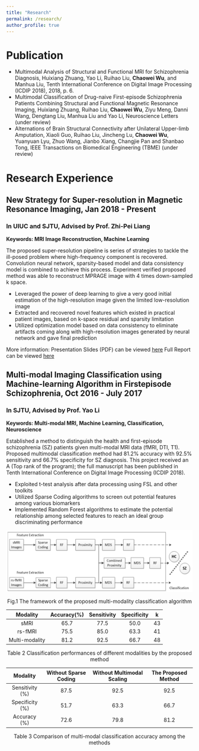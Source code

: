 ```yaml
---
title: "Research"
permalink: /research/
author_profile: true
---
```

# Publication
* Multimodal Analysis of Structural and Functional MRI for Schizophrenia Diagnosis, Huixiang Zhuang, Yao Li, Ruihao Liu, **Chaowei Wu**, and Manhua Liu, Tenth International Conference on Digital Image Processing (ICDIP 2018), 2018, p. 6.
* Multimodal Classification of Drug-naive First-episode Schizophrenia Patients Combining Structural and Functional Magnetic Resonance Imaging, Huixiang Zhuang, Ruihao Liu, **Chaowei Wu**, Ziyu Meng, Danni Wang, Dengtang Liu, Manhua Liu and Yao Li, Neuroscience Letters (under review)
* Alternations of Brain Structural Connectivity after Unilateral Upper-limb Amputation, Xiaoli Guo, Ruihao Liu, Jincheng Lu, **Chaowei Wu**, Yuanyuan Lyu, Zhuo Wang, Jianbo Xiang, Changjie Pan and Shanbao Tong,  IEEE Transactions on Biomedical Engineering (TBME) (under review)

# Research Experience
## New Strategy for Super-resolution in Magnetic Resonance Imaging, Jan 2018 - Present
### In UIUC and SJTU, Advised by Prof. Zhi-Pei Liang
**Keywords: MRI Image Reconstruction, Machine Learning**

The proposed super-resolution pipeline is series of strategies to tackle the ill-posed problem where high-frequency component is recovered. Convolution neural network, sparsity-based model and data consistency model is combined to achieve this process. Experiment verified proposed method was able to reconstruct MPRAGE image with 4 times down-sampled k space.
* Leveraged the power of deep learning to give a very good initial estimation of the high-resolution image given the limited low-resolution image
* Extracted and recovered novel features which existed in practical patient images, based on k-space residual and sparsity limitation
* Utilized optimization model based on data consistency to eliminate artifacts coming along with high-resolution images generated by neural network and gave final prediction

More information:
Presentation Slides (PDF) can be viewed [here](https://LockyChao.github.io/files/Presentation_Summer_Project.pdf)
Full Report can be viewed [here](https://LockyChao.github.io/files/Report_Summer_Project.pdf)

## Multi-modal Imaging Classification using Machine-learning Algorithm in Firstepisode Schizophrenia, Oct 2016 - July 2017
### In SJTU, Advised by Prof. Yao Li
**Keywords: Multi-modal MRI, Machine Learning, Classification, Neuroscience**

Established a method to distinguish the health and first-episode schizophrenia (SZ) patients given multi-modal MRI data (fMRI, DTI, T1). Proposed multimodal classification method had 81.2% accuracy with 92.5% sensitivity and 66.7% specificity for SZ diagnosis. This project received an A (Top rank of the program); the full manuscript has been published in Tenth International Conference on Digital Image Processing (ICDIP 2018).
* Exploited t-test analysis after data processing using FSL and other toolkits
* Utilized Sparse Coding algorithms to screen out potential features among various biomarkers
* Implemented Random Forest algorithms to estimate the potential relationship among selected features to reach an ideal group discriminating performance

 <div>
  <p align="center">
  <img src="https://raw.githubusercontent.com/LockyChao/lockychao.github.io/master/images/multi-modal_1.png?raw=true" alt="Sorry, the file was not found (,#ﾟДﾟ)  " style="width: 700px;"/> 
</p>
  <p  align="center">Fig.1 The framework of the proposed multi-modality classification algorithm</p>
 </div>

|Modality|Accuracy(%)|Sensitivity|Specificity|k|
|:--:|:--:|:--:|:--:|:--:|
|sMRI|65.7|77.5|50.0|43|
|rs-fMRI|75.5|85.0|63.3|41|
|Multi-modality|81.2|92.5|66.7|48|

<p align="center">Table 2 Classification performances of different modalities by the proposed method</p>

|Modality|Without Sparse Coding|Without Multimodal Scaling|The Proposed Method|
|:--:|:--:|:--:|:--:|
|Sensitivity (%)|87.5|92.5|92.5|
|Specificity (%)|51.7|63.3|66.7|
|Accuracy (%)|72.6|79.8|81.2|

<p align="center">Table 3 Comparison of multi-modal classification accuracy among the methods</p>

